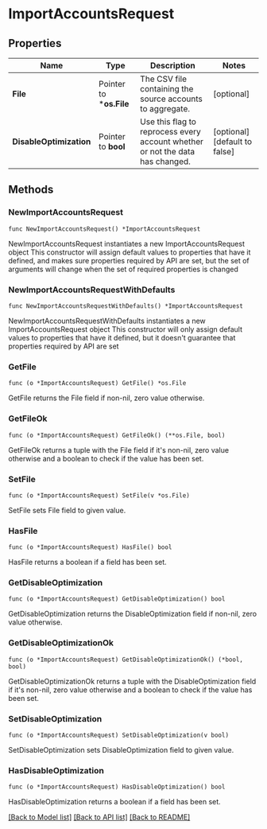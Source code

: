 # ImportAccountsRequest

## Properties

Name | Type | Description | Notes
------------ | ------------- | ------------- | -------------
**File** | Pointer to ***os.File** | The CSV file containing the source accounts to aggregate. | [optional] 
**DisableOptimization** | Pointer to **bool** | Use this flag to reprocess every account whether or not the data has changed. | [optional] [default to false]

## Methods

### NewImportAccountsRequest

`func NewImportAccountsRequest() *ImportAccountsRequest`

NewImportAccountsRequest instantiates a new ImportAccountsRequest object
This constructor will assign default values to properties that have it defined,
and makes sure properties required by API are set, but the set of arguments
will change when the set of required properties is changed

### NewImportAccountsRequestWithDefaults

`func NewImportAccountsRequestWithDefaults() *ImportAccountsRequest`

NewImportAccountsRequestWithDefaults instantiates a new ImportAccountsRequest object
This constructor will only assign default values to properties that have it defined,
but it doesn't guarantee that properties required by API are set

### GetFile

`func (o *ImportAccountsRequest) GetFile() *os.File`

GetFile returns the File field if non-nil, zero value otherwise.

### GetFileOk

`func (o *ImportAccountsRequest) GetFileOk() (**os.File, bool)`

GetFileOk returns a tuple with the File field if it's non-nil, zero value otherwise
and a boolean to check if the value has been set.

### SetFile

`func (o *ImportAccountsRequest) SetFile(v *os.File)`

SetFile sets File field to given value.

### HasFile

`func (o *ImportAccountsRequest) HasFile() bool`

HasFile returns a boolean if a field has been set.

### GetDisableOptimization

`func (o *ImportAccountsRequest) GetDisableOptimization() bool`

GetDisableOptimization returns the DisableOptimization field if non-nil, zero value otherwise.

### GetDisableOptimizationOk

`func (o *ImportAccountsRequest) GetDisableOptimizationOk() (*bool, bool)`

GetDisableOptimizationOk returns a tuple with the DisableOptimization field if it's non-nil, zero value otherwise
and a boolean to check if the value has been set.

### SetDisableOptimization

`func (o *ImportAccountsRequest) SetDisableOptimization(v bool)`

SetDisableOptimization sets DisableOptimization field to given value.

### HasDisableOptimization

`func (o *ImportAccountsRequest) HasDisableOptimization() bool`

HasDisableOptimization returns a boolean if a field has been set.


[[Back to Model list]](../README.md#documentation-for-models) [[Back to API list]](../README.md#documentation-for-api-endpoints) [[Back to README]](../README.md)


